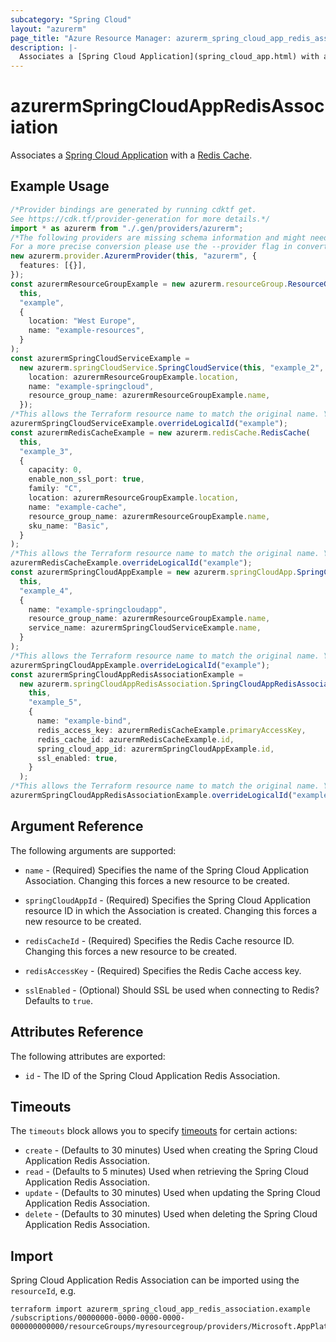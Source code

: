 ```yaml
---
subcategory: "Spring Cloud"
layout: "azurerm"
page_title: "Azure Resource Manager: azurerm_spring_cloud_app_redis_association"
description: |-
  Associates a [Spring Cloud Application](spring_cloud_app.html) with a [Redis Cache](redis_cache.html).
---
```


# azurermSpringCloudAppRedisAssociation

Associates a [Spring Cloud Application](spring_cloud_app.html) with a [Redis Cache](redis_cache.html).

## Example Usage

```typescript
/*Provider bindings are generated by running cdktf get.
See https://cdk.tf/provider-generation for more details.*/
import * as azurerm from "./.gen/providers/azurerm";
/*The following providers are missing schema information and might need manual adjustments to synthesize correctly: azurerm.
For a more precise conversion please use the --provider flag in convert.*/
new azurerm.provider.AzurermProvider(this, "azurerm", {
  features: [{}],
});
const azurermResourceGroupExample = new azurerm.resourceGroup.ResourceGroup(
  this,
  "example",
  {
    location: "West Europe",
    name: "example-resources",
  }
);
const azurermSpringCloudServiceExample =
  new azurerm.springCloudService.SpringCloudService(this, "example_2", {
    location: azurermResourceGroupExample.location,
    name: "example-springcloud",
    resource_group_name: azurermResourceGroupExample.name,
  });
/*This allows the Terraform resource name to match the original name. You can remove the call if you don't need them to match.*/
azurermSpringCloudServiceExample.overrideLogicalId("example");
const azurermRedisCacheExample = new azurerm.redisCache.RedisCache(
  this,
  "example_3",
  {
    capacity: 0,
    enable_non_ssl_port: true,
    family: "C",
    location: azurermResourceGroupExample.location,
    name: "example-cache",
    resource_group_name: azurermResourceGroupExample.name,
    sku_name: "Basic",
  }
);
/*This allows the Terraform resource name to match the original name. You can remove the call if you don't need them to match.*/
azurermRedisCacheExample.overrideLogicalId("example");
const azurermSpringCloudAppExample = new azurerm.springCloudApp.SpringCloudApp(
  this,
  "example_4",
  {
    name: "example-springcloudapp",
    resource_group_name: azurermResourceGroupExample.name,
    service_name: azurermSpringCloudServiceExample.name,
  }
);
/*This allows the Terraform resource name to match the original name. You can remove the call if you don't need them to match.*/
azurermSpringCloudAppExample.overrideLogicalId("example");
const azurermSpringCloudAppRedisAssociationExample =
  new azurerm.springCloudAppRedisAssociation.SpringCloudAppRedisAssociation(
    this,
    "example_5",
    {
      name: "example-bind",
      redis_access_key: azurermRedisCacheExample.primaryAccessKey,
      redis_cache_id: azurermRedisCacheExample.id,
      spring_cloud_app_id: azurermSpringCloudAppExample.id,
      ssl_enabled: true,
    }
  );
/*This allows the Terraform resource name to match the original name. You can remove the call if you don't need them to match.*/
azurermSpringCloudAppRedisAssociationExample.overrideLogicalId("example");

```

## Argument Reference

The following arguments are supported:

*   `name` - (Required) Specifies the name of the Spring Cloud Application Association. Changing this forces a new resource to be created.

*   `springCloudAppId` - (Required) Specifies the Spring Cloud Application resource ID in which the Association is created. Changing this forces a new resource to be created.

*   `redisCacheId` - (Required) Specifies the Redis Cache resource ID. Changing this forces a new resource to be created.

*   `redisAccessKey` - (Required) Specifies the Redis Cache access key.

*   `sslEnabled` - (Optional) Should SSL be used when connecting to Redis? Defaults to `true`.

## Attributes Reference

The following attributes are exported:

* `id` - The ID of the Spring Cloud Application Redis Association.

## Timeouts

The `timeouts` block allows you to specify [timeouts](https://www.terraform.io/language/resources/syntax#operation-timeouts) for certain actions:

* `create` - (Defaults to 30 minutes) Used when creating the Spring Cloud Application Redis Association.
* `read` - (Defaults to 5 minutes) Used when retrieving the Spring Cloud Application Redis Association.
* `update` - (Defaults to 30 minutes) Used when updating the Spring Cloud Application Redis Association.
* `delete` - (Defaults to 30 minutes) Used when deleting the Spring Cloud Application Redis Association.

## Import

Spring Cloud Application Redis Association can be imported using the `resourceId`, e.g.

```console
terraform import azurerm_spring_cloud_app_redis_association.example /subscriptions/00000000-0000-0000-0000-000000000000/resourceGroups/myresourcegroup/providers/Microsoft.AppPlatform/spring/myservice/apps/myapp/bindings/bind1
```
